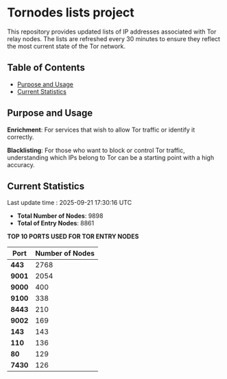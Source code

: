 # Tornodes lists project

This repository provides updated lists of IP addresses associated with Tor relay nodes. The lists are refreshed every 30 minutes to ensure they reflect the most current state of the Tor network.

## Table of Contents

- [Purpose and Usage](#purpose-and-usage)
- [Current Statistics](#current-statistics)


## Purpose and Usage

**Enrichment**: For services that wish to allow Tor traffic or identify it correctly.

**Blacklisting**: For those who want to block or control Tor traffic, understanding which IPs belong to Tor can be a starting point with a high accuracy.

## Current Statistics

Last update time : 2025-09-21 17:30:16 UTC

- **Total Number of Nodes**: 9898
- **Total of Entry Nodes**: 8861

**TOP 10 PORTS USED FOR TOR ENTRY NODES**

| **Port** | **Number of Nodes** |
|------|-----------------|
| **443**   | 2768  |
| **9001**   | 2054  |
| **9000**   | 400  |
| **9100**   | 338  |
| **8443**   | 210  |
| **9002**   | 169  |
| **143**   | 143  |
| **110**   | 136  |
| **80**   | 129  |
| **7430**   | 126  |

